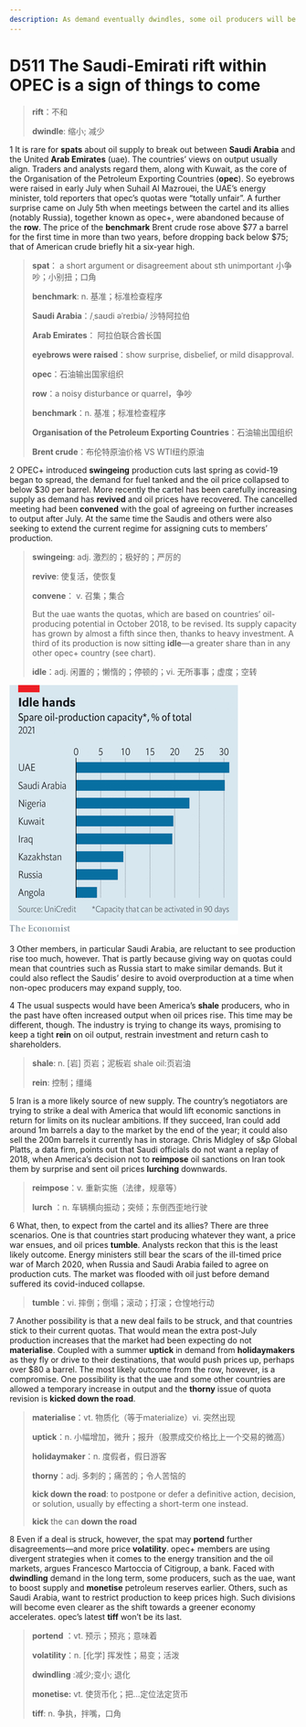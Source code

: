 ```yaml
---
description: As demand eventually dwindles, some oil producers will be keener than others to turn reserves into cash
---
```


# D511 The Saudi-Emirati rift within OPEC is a sign of things to come
> **rift**：不和
 > 
> **dwindle**: 缩小; 减少
 > 

1 It is rare for **spats** about oil supply to break out between **Saudi Arabia** and the United **Arab Emirates** (uae). The countries’ views on output usually align. Traders and analysts regard them, along with Kuwait, as the core of the Organisation of the Petroleum Exporting Countries (**opec**). So eyebrows were raised in early July when Suhail Al Mazrouei, the UAE’s energy minister, told reporters that opec’s quotas were “totally unfair”. A further surprise came on July 5th when meetings between the cartel and its allies (notably Russia), together known as opec+, were abandoned because of the **row**. The price of the **benchmark** Brent crude rose above $77 a barrel for the first time in more than two years, before dropping back below $75; that of American crude briefly hit a six-year high.

> **spat**： a short argument or disagreement about sth unimportant 小争吵；小别扭；口角
>
> **benchmark**: n. 基准；标准检查程序
>
> **Saudi Arabia**：/ˌsaʊdi əˈreɪbiə/ 沙特阿拉伯
>
> **Arab Emirates**： 阿拉伯联合酋长国
>
> **eyebrows were raised**：show surprise, disbelief, or mild disapproval.
>
> **opec**：石油输出国家组织
>
> **row**：a noisy disturbance or quarrel，争吵
>
> **benchmark**：n. 基准；标准检查程序
>
> **Organisation of the Petroleum Exporting Countries**：石油输出国组织
>
> **Brent crude**：布伦特原油价格 VS WTI纽约原油
>

2 OPEC+ introduced **swingeing** production cuts last spring as covid-19 began to spread, the demand for fuel tanked and the oil price collapsed to below $30 per barrel. More recently the cartel has been carefully increasing supply as demand has **revived** and oil prices have recovered. The cancelled meeting had been **convened** with the goal of agreeing on further increases to output after July. At the same time the Saudis and others were also seeking to extend the current regime for assigning cuts to members’ production.

> **swingeing**: adj. 激烈的；极好的；严厉的
>
> **revive**: 使复活，使恢复
>
> **convene**： v. 召集；集合
>
> But the uae wants the quotas, which are based on countries’ oil-producing potential in October 2018, to be revised. Its supply capacity has grown by almost a fifth since then, thanks to heavy investment. A third of its production is now sitting **idle**—a greater share than in any other opec+ country (see chart).
>
> **idle**：adj. 闲置的；懒惰的；停顿的；vi. 无所事事；虚度；空转
>

![](./img/boxcnYvJxDFnGF67IYVV0TutESU.png)

3 Other members, in particular Saudi Arabia, are reluctant to see production rise too much, however. That is partly because giving way on quotas could mean that countries such as Russia start to make similar demands. But it could also reflect the Saudis’ desire to avoid overproduction at a time when non-opec producers may expand supply, too.

4 The usual suspects would have been America’s **shale** producers, who in the past have often increased output when oil prices rise. This time may be different, though. The industry is trying to change its ways, promising to keep a tight **rein** on oil output, restrain investment and return cash to shareholders.

> **shale**: n. [岩] 页岩；泥板岩  shale oil:页岩油
>
> **rein**:  控制；缰绳
>

5 Iran is a more likely source of new supply. The country’s negotiators are trying to strike a deal with America that would lift economic sanctions in return for limits on its nuclear ambitions. If they succeed, Iran could add around 1m barrels a day to the market by the end of the year; it could also sell the 200m barrels it currently has in storage. Chris Midgley of s&p Global Platts, a data firm, points out that Saudi officials do not want a replay of 2018, when America’s decision not to **reimpose** oil sanctions on Iran took them by surprise and sent oil prices **lurching** downwards.

> **reimpose**：v. 重新实施（法律，规章等）
>
> **lurch** ：n. 车辆横向振动；突倾；东倒西歪地行驶
>

6 What, then, to expect from the cartel and its allies? There are three scenarios. One is that countries start producing whatever they want, a price war ensues, and oil prices **tumble**. Analysts reckon that this is the least likely outcome. Energy ministers still bear the scars of the ill-timed price war of March 2020, when Russia and Saudi Arabia failed to agree on production cuts. The market was flooded with oil just before demand suffered its covid-induced collapse.

> **tumble**：vi. 摔倒；倒塌；滚动；打滚；仓惶地行动
>

7 Another possibility is that a new deal fails to be struck, and that countries stick to their current quotas. That would mean the extra post-July production increases that the market had been expecting do not **materialise**. Coupled with a summer **uptick** in demand from **holidaymakers** as they fly or drive to their destinations, that would push prices up, perhaps over $80 a barrel. The most likely outcome from the row, however, is a compromise. One possibility is that the uae and some other countries are allowed a temporary increase in output and the **thorny** issue of quota revision is **kicked down the road**.

> **materialise**：vt. 物质化（等于materialize）vi. 突然出现
>
> **uptick**：n. 小幅增加，微升；报升（股票成交价格比上一个交易的微高）
>
> **holidaymaker**：n. 度假者，假日游客
>
> **thorny**：adj. 多刺的；痛苦的；令人苦恼的
>
> **kick down the road**: to postpone or defer a definitive action, decision, or solution, usually by effecting a short-term one instead.
>
> **kick** the can **down the road**
>

8 Even if a deal is struck, however, the spat may **portend** further disagreements—and more price **volatility**. opec+ members are using divergent strategies when it comes to the energy transition and the oil markets, argues Francesco Martoccia of Citigroup, a bank. Faced with **dwindling** demand in the long term, some producers, such as the uae, want to boost supply and **monetise** petroleum reserves earlier. Others, such as Saudi Arabia, want to restrict production to keep prices high. Such divisions will become even clearer as the shift towards a greener economy accelerates. opec’s latest **tiff** won’t be its last.

> **portend** ：vt. 预示；预兆；意味着
>
> **volatility**：n. [化学] 挥发性；易变；活泼
>
> **dwindling** :减少;变小; 退化
>
> **monetise:** vt. 使货币化；把…定位法定货币
>
> **tiff**: n. 争执，拌嘴，口角
>

